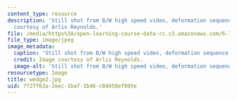 ```yaml
---
content_type: resource
description: 'Still shot from B/W high speed video, deformation sequence #2. Image
  courtesy of Arlis Reynolds.'
file: /media/https%3A/open-learning-course-data-rc.s3.amazonaws.com/6-163-strobe-project-laboratory-fall-2005/7f27f63a2eec1baf3b46c8d458ef095e_wedge2.jpg
file_type: image/jpeg
image_metadata:
  caption: 'Still shot from B/W high speed video, deformation sequence #2.'
  credit: Image courtesy of Arlis Reynolds.
  image-alt: 'Still shot from B/W high speed video, deformation sequence #2.'
resourcetype: Image
title: wedge2.jpg
uid: 7f27f63a-2eec-1baf-3b46-c8d458ef095e
---
```

